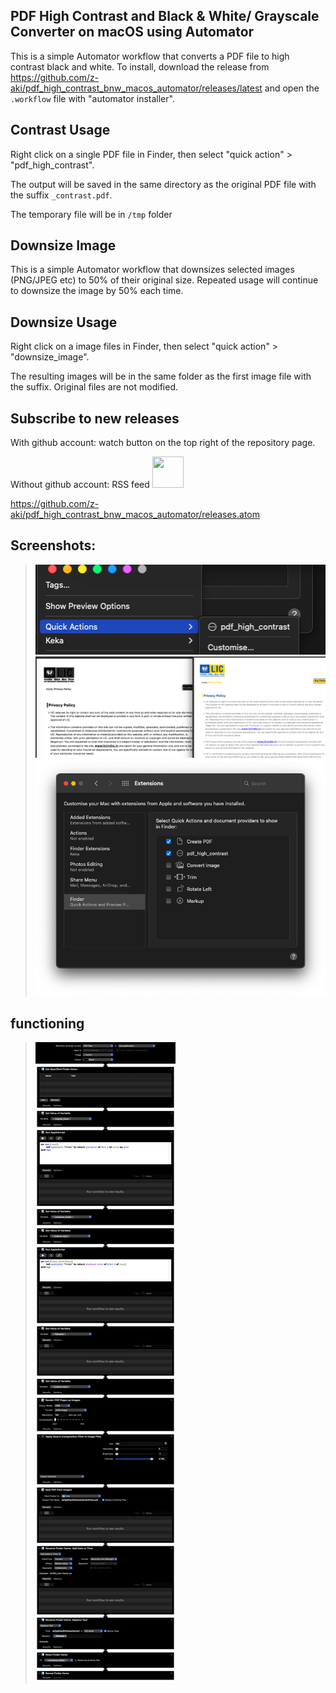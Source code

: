 ## PDF High Contrast and Black & White/ Grayscale Converter on macOS using Automator

This is a simple Automator workflow that converts a PDF file to high contrast black and white. To install, download the release from https://github.com/z-aki/pdf_high_contrast_bnw_macos_automator/releases/latest and open the `.workflow` file with "automator installer".

## Contrast Usage

Right click on a single PDF file in Finder, then select "quick action" > "pdf_high_contrast".

The output will be saved in the same directory as the original PDF file with the suffix `_contrast.pdf`.

The temporary file will be in `/tmp` folder

## Downsize Image
This is a simple Automator workflow that downsizes selected images (PNG/JPEG etc) to 50% of their original size. Repeated usage will continue to downsize the image by 50% each time.

## Downsize Usage

Right click on a image files in Finder, then select "quick action" > "downsize_image".

The resulting images will be in the same folder as the first image file with the suffix. Original files are not modified.

## Subscribe to new releases

With github account: watch button on the top right of the repository page.

Without github account: RSS feed <img src="https://raw.githubusercontent.com/FortAwesome/Font-Awesome/refs/heads/6.x/svgs/solid/square-rss.svg" width="50" height="50">

 https://github.com/z-aki/pdf_high_contrast_bnw_macos_automator/releases.atom

## Screenshots:

> ![Right Click PDF](img_right_click_pdf.png)
> ![Comparison](img_compare.png)
> ![System Preferences](img_sys_pref.png)

## functioning

> ![Functioning](https://raw.githubusercontent.com/z-aki/pdf_high_contrast_bnw_macos_automator/main/pdf_high_contrast.workflow/Contents/QuickLook/Preview.png)
